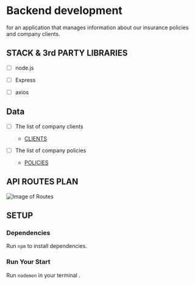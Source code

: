 # Backend development
for an application that manages information about our insurance policies and company clients.


## STACK & 3rd PARTY LIBRARIES
  - [ ] node.js
  - [ ] Express
  - [ ] axios


## Data
  - [ ] The list of company clients
    - [CLIENTS](http://www.mocky.io/v2/5808862710000087232b75ac)

  - [ ] The list of company policies
    - [POLICIES](http://www.mocky.io/v2/580891a4100000e8242b75c5)


## API ROUTES PLAN
  
   ![Image of Routes](../readme/routes.png)
   

## SETUP

### Dependencies
Run `npm` to install dependencies.


### Run Your Start
Run `nodemon` in your terminal .


